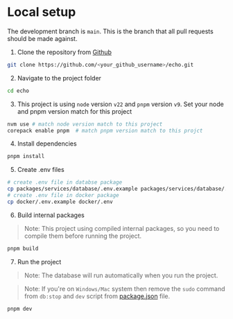 # Local setup

The development branch is `main`. This is the branch that all pull
requests should be made against.

1. Clone the repository from [Github](https://github.com/biiswajit/echo/fork)

  ```sh
  git clone https://github.com/<your_github_username>/echo.git
  ```

2. Navigate to the project folder

  ```sh
  cd echo
  ```

3. This project is using `node` version `v22` and `pnpm` version `v9`. Set your node and pnpm version match for this project

  ```sh
  nvm use # match node version match to this project
  corepack enable pnpm  # match pnpm version match to this projct
  ```

4. Install dependencies

  ```sh
  pnpm install
  ```

5. Create .env files

  ```sh
  # create .env file in databse package
  cp packages/services/database/.env.example packages/services/database/.env
  # create .env file in docker package
  cp docker/.env.example docker/.env
  ```

6. Build internal packages

  > Note: This project using compiled internal packages, so you need to compile them before running the project.

  ```sh
  pnpm build
  ```

7. Run the project

  > Note: The database will run automatically when you run the project.

  > Note: If you're on `Windows/Mac` system then remove the `sudo` command from `db:stop` and `dev` script from [package.json](./packages/services/database/package.json) file.

  ```sh
  pnpm dev
  ```